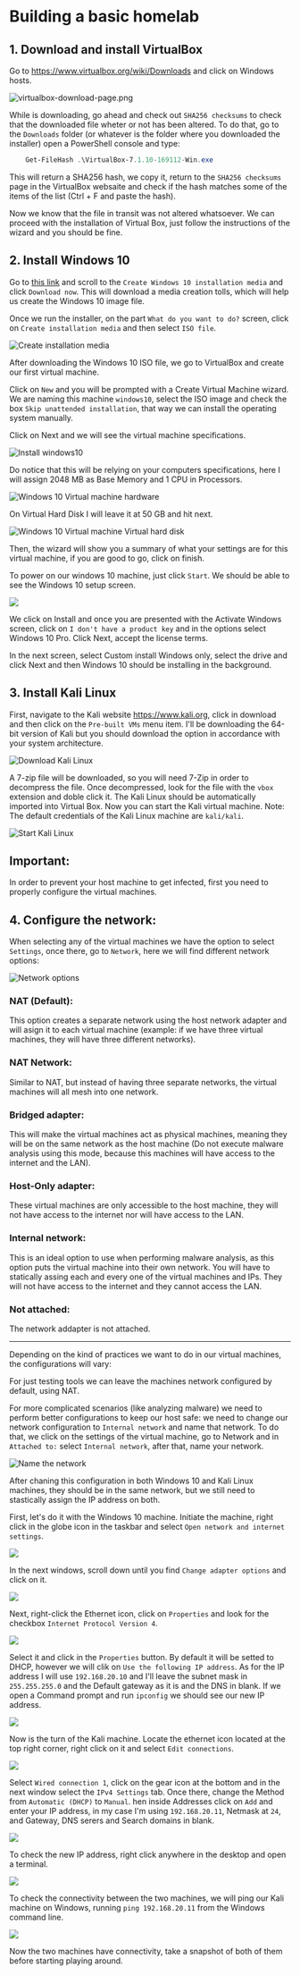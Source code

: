 # Building a basic homelab

## 1. Download and install VirtualBox

Go to https://www.virtualbox.org/wiki/Downloads and click on Windows hosts.

![virtualbox-download-page.png](./assets/virtualbox-download-page.png)

While is downloading, go ahead and check out `SHA256 checksums` to check that the downloaded file wheter or not has been altered. To do that, go to the `Downloads` folder (or whatever is the folder where you downloaded the installer) open a PowerShell console and type:

```powershell
    Get-FileHash .\VirtualBox-7.1.10-169112-Win.exe  
```

This will return a SHA256 hash, we copy it, return to the `SHA256 checksums` page in the VirtualBox websaite and check if the hash matches some of the items of the list (Ctrl + F and paste the hash).

Now we know that the file in transit was not altered whatsoever. We can proceed with the installation of Virtual Box, just follow the instructions of the wizard and you should be fine.

## 2. Install Windows 10

Go to <a href="https://www.microsoft.com/en-ca/software-download/windows10">this link</a> and scroll to the `Create Windows 10 installation media` and click `Download now`. This will download a media creation tolls, which will help us create the Windows 10 image file.

Once we run the installer, on the part `What do you want to do?` screen, click on `Create installation media` and then select `ISO file`.

![Create installation media](./assets/create-installation-media.png)

After downloading the Windows 10 ISO file, we go to VirtualBox and create our first virtual machine.

Click on `New` and you will be prompted with a Create Virtual Machine wizard. We are naming this machine `windows10`, select the ISO image and check the box `Skip unattended installation`, that way we can install the operating system manually. 

Click on Next and we will see the virtual machine specifications.

![Install windows10](./assets/install-windows10.png)

Do notice that this will be relying on your computers specifications, here I will assign 2048 MB as Base Memory and 1 CPU in Processors.

![Windows 10 Virtual machine hardware](./assets/hardware.png)

On Virtual Hard Disk I will leave it at 50 GB and hit next.

![Windows 10 Virtual machine Virtual hard disk](./assets/virtual-hard-disk.png)

Then, the wizard will show you a summary of what your settings are for this virtual machine, if you are good to go, click on finish. 

To power on our windows 10 machine, just click `Start`. We should be able to see the Windows 10 setup screen.

![](./assets/windows-10-setup.png)

We click on Install and once you are presented with the Activate Windows screen, click on `I don't have a product key` and in the options select Windows 10 Pro. Click Next, accept the license terms.

In the next screen, select Custom install Windows only, select the drive and click Next and then Windows 10 should be installing in the background.

## 3. Install Kali Linux

First, navigate to the Kali website https://www.kali.org, click in download and then click on the `Pre-built VMs` menu item. I'll be downloading the 64-bit version of Kali but you should download the option in accordance with your system architecture.

![Download Kali Linux](./assets/download-kali.png)

A 7-zip file will be downloaded, so you will need 7-Zip in order to decompress the file. Once decompressed, look for the file with the `vbox` extension and doble click it. The Kali Linux should be automatically imported into Virtual Box.
Now you can start the Kali virtual machine. Note: The default credentials of the Kali Linux machine are `kali/kali`.

![Start Kali Linux](./assets/start-kali-linux.png)

## Important:

In order to prevent your host machine to get infected, first you need to properly configure the virtual machines.

## 4. Configure the network:

When selecting any of the virtual machines we have the option to select `Settings`, once there, go to `Network`, here we will find different network options:

![Network options](./assets/network-options.png)

### NAT (Default):

This option creates a separate network using the host network adapter and will asign it to each virtual machine (example: if we have three virtual machines, they will have three different networks).

### NAT Network:

Similar to NAT, but instead of having three separate networks, the virtual machines will all mesh into one network. 

### Bridged adapter:

This will make the virtual machines act as physical machines, meaning they will be on the same network as the host machine (Do not execute malware analysis using this mode, because this machines will have access to the internet and the LAN).

### Host-Only adapter:

These virtual machines are only accessible to the host machine, they will not have access to the internet nor will have access to the LAN.

### Internal network:

This is an ideal option to use when performing malware analysis, as this option puts the virtual machine into their own network. You will have to statically assing each and every one of the virtual machines and IPs. They will not have access to the internet and they cannot access the LAN.

### Not attached:

The network addapter is not attached.

<hr />

Depending on the kind of practices we want to do in our virtual machines, the configurations will vary: 

For just testing tools we can leave the machines network configured by default, using NAT. 

For more complicated scenarios (like analyzing malware) we need to perform better configurations to keep our host safe: we need to change our network configuration to `Internal network` and name that network. To do that, we click on the settings of the virtual machine, go to Network and in `Attached to:` select `Internal network`, after that, name your network.

![Name the network](./assets/name-the-network.png)

After chaning this configuration in both Windows 10 and Kali Linux machines, they should be in the same network, but we still need to stastically assign the IP address on both.

First, let's do it with the Windows 10 machine. Initiate the machine, right click in the globe icon in the taskbar and select `Open network and internet settings`.

![](./assets/open-network-internet-settings.png)

In the next windows, scroll down until you find `Change adapter options` and click on it.

![](./assets/change-adapter-options.png)

Next, right-click the Ethernet icon, click on `Properties` and look for the checkbox `Internet Protocol Version 4`.

![](./assets/ipv4.png)

Select it and click in the `Properties` button.
By default it will be setted to DHCP, however we will clik on `Use the following IP address`. As for the IP address I will use `192.168.20.10` and I'll leave the subnet mask in `255.255.255.0` and the Default gateway as it is and the DNS in blank. 
If we open a Command prompt and run `ipconfig` we should see our new IP address.

![](./assets/check-new-ip.png)

Now is the turn of the Kali machine. Locate the ethernet icon located at the top right corner, right click on it and select `Edit connections`. 

![](./assets/linux-edit-connections.png)

Select `Wired connection 1`, click on the gear icon at the bottom and in the next window select the `IPv4 Settings` tab. Once there, change the Method from `Automatic (DHCP)` to `Manual`. hen inside Addresses click on `Add` and enter your IP address, in my case I'm using `192.168.20.11`, Netmask at `24`, and Gateway, DNS serers and Search domains in blank.

![](./assets/kali-add-new-ip.png)

To check the new IP address, right click anywhere in the desktop and open a terminal.

![](./assets/check-linux-new-ip.png)

To check the connectivity between the two machines, we will ping our Kali machine on Windows, running `ping 192.168.20.11` from the Windows command line.

![](./assets/pinging-kali.png)

Now the two machines have connectivity, take a snapshot of both of them before starting playing around.